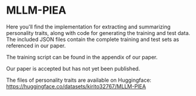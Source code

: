 # MLLM-PIEA
Here you'll find the implementation for extracting and summarizing personality traits, along with code for generating the training and test data. The included JSON files contain the complete training and test sets as referenced in our paper.

The training script can be found in the appendix of our paper.

Our paper is accepted but has not yet been published.

The files of personality traits are available on Huggingface: https://huggingface.co/datasets/kirito32767/MLLM-PIEA
